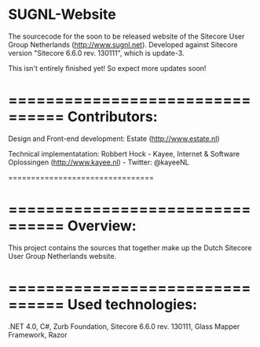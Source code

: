SUGNL-Website
=============
The sourcecode for the soon to be released website of the Sitecore User Group Netherlands (http://www.sugnl.net). 
Developed against Sitecore version "Sitecore 6.6.0 rev. 130111", which is update-3.

This isn't entirely finished yet! So expect more updates soon!

================================
Contributors:
================================
Design and Front-end development:
Estate (http://www.estate.nl)

Technical implementatation:
Robbert Hock - Kayee, Internet & Software Oplossingen (http://www.kayee.nl) - Twitter: @kayeeNL

================================

================================
Overview:
================================
This project contains the sources that together make up the Dutch Sitecore User Group Netherlands website. 

================================
Used technologies:
================================
.NET 4.0,
C#,
Zurb Foundation,
Sitecore 6.6.0 rev. 130111,
Glass Mapper Framework,
Razor
